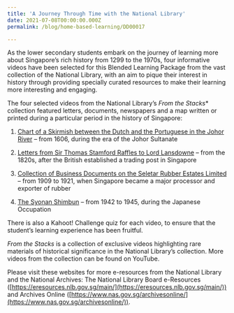 ```yaml
---
title: 'A Journey Through Time with the National Library'
date: 2021-07-08T00:00:00.000Z
permalink: /blog/home-based-learning/DD00017

---
```


As the lower secondary students embark on the journey of learning more about Singapore’s rich history from 1299 to the 1970s, four informative videos have been selected for this Blended Learning Package from the vast collection of the National Library, with an aim to pique their interest in history through providing specially curated resources to make their learning more interesting and engaging.

The four selected videos from the National Library’s *From the Stacks** collection featured letters, documents, newspapers and a map written or printed during a particular period in the history of Singapore:

1. [Chart of a Skirmish between the Dutch and the Portuguese in the Johor River](/blog/home-based-learning/DD00012) – from 1606, during the era of the Johor Sultanate

2. [Letters from Sir Thomas Stamford Raffles to Lord Lansdowne](/blog/home-based-learning/DD00015) – from the 1820s, after the British established a trading post in Singapore

3. [Collection of Business Documents on the Seletar Rubber Estates Limited](/blog/home-based-learning/DD00013) – from 1909 to 1921, when Singapore became a major processor and exporter of rubber

4. [The Syonan Shimbun](/blog/home-based-learning/DD00014) – from 1942 to 1945, during the Japanese Occupation

 

There is also a Kahoot! Challenge quiz for each video, to ensure that the student’s learning experience has been fruitful.

*From the Stacks* is a collection of exclusive videos highlighting rare materials of historical significance in the National Library’s collection. More videos from the collection can be found on YouTube.

Please visit these websites for more e-resources from the National Library and the National Archives: The National Library Board e-Resources ([https://eresources.nlb.gov.sg/main/](https://eresources.nlb.gov.sg/main/)) and Archives Online ([https://www.nas.gov.sg/archivesonline/](https://www.nas.gov.sg/archivesonline/)).